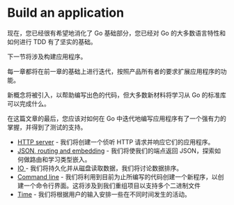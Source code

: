 # Build an application

现在，您已经很有希望地消化了 Go 基础部分，您已经对 Go 的大多数语言特性和如何进行 TDD 有了坚实的基础。

下一节将涉及构建应用程序。

每一章都将在前一章的基础上进行迭代，按照产品所有者的要求扩展应用程序的功能。

新概念将被引入，以帮助编写出色的代码，但大多数新材料将学习从 Go 的标准库可以完成什么。

在这篇文章的最后，您应该对如何在 Go 中迭代地编写应用程序有了一个强有力的掌握，并得到了测试的支持。

- [HTTP server](http-server.md) - 我们将创建一个侦听 HTTP 请求并响应它们的应用程序。
- [JSON, routing and embedding](json.md) - 我们将使我们的端点返回 JSON，探索如何做路由和学习类型嵌入。
- [IO ](io.md) - 我们将持久化并从磁盘读取数据，我们将讨论数据排序。
- [Command line](command-line.md) - 我们将利用到目前为止所编写的代码创建一个新程序，以创建一个命令行界面。这将涉及到我们重组项目以支持多个二进制文件
- [Time](time.md) - 我们将根据用户的输入安排一些在不同时间发生的活动。
